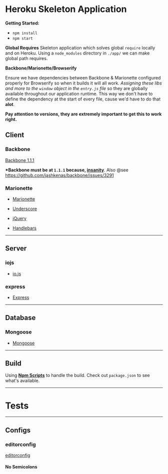 # Heroku Skeleton Application

__Getting Started:__

- `npm install`
- `npm start`


__Global Requires__
Skeleton application which solves global `require` locally and on Heroku.  Using a  `node_modules` directory in `./app/` we can make global path requires.

__Backbone/Marionette/Browserify__

Ensure we have dependencies between Backbone & Marionette configured properly for Browserify so when it builds it will all work. _Assigning these libs and more to the `window` object in the `entry.js` file_ so they are globally available throughout our application runtime. This way we don't have to define the dependency at the start of every file, cause we'd have to do that __alot__.

__Pay attention to versions, they are extremely important to get this to work right.__

## Client

### Backbone

[Backbone 1.1.1](http://backbonejs.org/)

__*Backbone must be at `1.1.1` because, [insanity](https://github.com/jashkenas/backbone/issues/2997)__. Also @see https://github.com/jashkenas/backbone/issues/3291


### Marionette

- [Marionette](http://marionettejs.com/)


- [Underscore](underscorejs.org)
- [jQuery](jquery.com)
- [Handlebars](handlebarsjs.com)


---

## Server

### iojs

- [io.js](https://iojs.org)

### express

- [Express](expressjs.com)



---

## Database

### Mongoose

- [Mongoose](http://mongoosejs.com/)




---

## Build

Using __[Npm Scripts](https://docs.npmjs.com/misc/scripts)__ to handle the build. Check out `package.json` to see what's available.



---

# Tests



---

## Configs

### editorconfig

[editorconfig](http://editorconfig.org/)


#### No Semicolons
